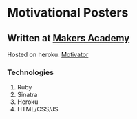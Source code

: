 <h1>Motivational Posters</h1>

<h2>Written at <a href="http://www.makersacademy.com/">Makers Academy</a></h2>

Hosted on heroku: <a href="https://motivator.herokuapp.com">Motivator</a>

<h3>Technologies</h3>
<ol>
<li>Ruby</li>
<li>Sinatra</li>
<li>Heroku</li>
<li>HTML/CSS/JS</li>
</ol>
